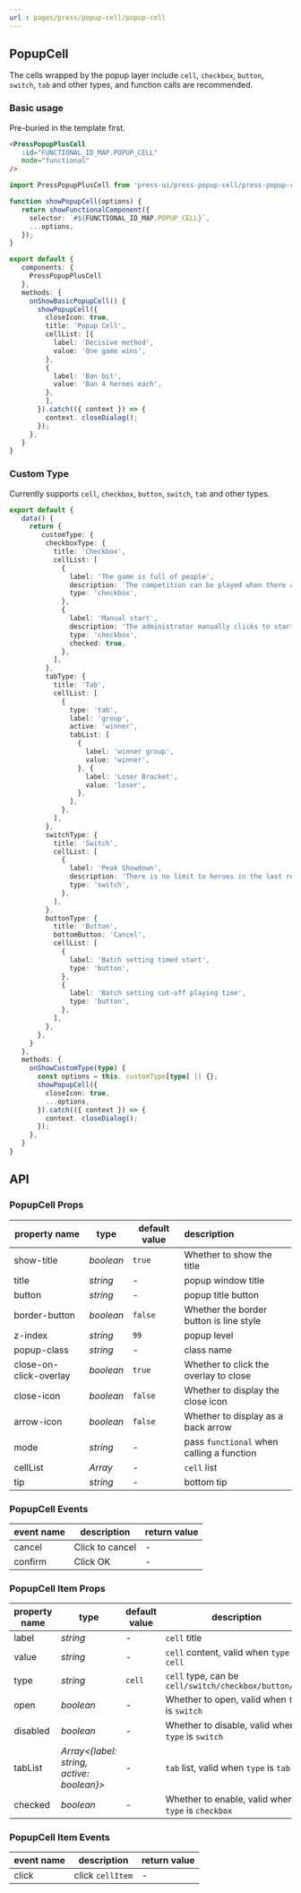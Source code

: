 ```yaml
---
url : pages/press/popup-cell/popup-cell
---
```


## PopupCell 

The cells wrapped by the popup layer include `cell`, `checkbox`, `button`, `switch`, `tab` and other types, and function calls are recommended.


### Basic usage

Pre-buried in the template first.

```html
<PressPopupPlusCell
   :id="FUNCTIONAL_ID_MAP.POPUP_CELL"
   mode="functional"
/>
```

```ts
import PressPopupPlusCell from 'press-ui/press-popup-cell/press-popup-cell.vue';

function showPopupCell(options) {
   return showFunctionalComponent({
     selector: `#${FUNCTIONAL_ID_MAP.POPUP_CELL}`,
     ...options,
   });
}

export default {
   components: {
     PressPopupPlusCell
   },
   methods: {
     onShowBasicPopupCell() {
       showPopupCell({
         closeIcon: true,
         title: 'Popup Cell',
         cellList: [{
           label: 'Decisive method',
           value: 'One game wins',
         },
         {
           label: 'Ban bit',
           value: 'Ban 4 heroes each',
         },
         ],
       }).catch(({ context }) => {
         context. closeDialog();
       });
     },
   }
}
```


### Custom Type

Currently supports `cell`, `checkbox`, `button`, `switch`, `tab` and other types.


```ts
export default {
   data() {
     return {
        customType: {
         checkboxType: {
           title: 'Checkbox',
           cellList: [
             {
               label: 'The game is full of people',
               description: 'The competition can be played when there are at least 10 players from both parties. ',
               type: 'checkbox',
             },
             {
               label: 'Manual start',
               description: 'The administrator manually clicks to start the game, so that the players can start the game. ',
               type: 'checkbox',
               checked: true,
             },
           ],
         },
         tabType: {
           title: 'Tab',
           cellList: [
             {
               type: 'tab',
               label: 'group',
               active: 'winner',
               tabList: [
                 {
                   label: 'winner group',
                   value: 'winner',
                 }, {
                   label: 'Loser Bracket',
                   value: 'loser',
                 },
               ],
             },
           ],
         },
         switchType: {
           title: 'Switch',
           cellList: [
             {
               label: 'Peak Showdown',
               description: 'There is no limit to heroes in the last round, and the lineups of both sides are invisible',
               type: 'switch',
             },
           ],
         },
         buttonType: {
           title: 'Button',
           bottomButton: 'Cancel',
           cellList: [
             {
               label: 'Batch setting timed start',
               type: 'button',
             },
             {
               label: 'Batch setting cut-off playing time',
               type: 'button',
             },
           ],
         },
       },
     }
   },
   methods: {
     onShowCustomType(type) {
       const options = this. customType[type] || {};
       showPopupCell({
         closeIcon: true,
         ...options,
       }).catch(({ context }) => {
         context. closeDialog();
       });
     },
   }
}
```


## API

### PopupCell Props

| property name          | type      | default value | description                               |
| ---------------------- | --------- | ------------- | :---------------------------------------- |
| show-title             | _boolean_ | `true`        | Whether to show the title                 |
| title                  | _string_  | -             | popup window title                        |
| button                 | _string_  | -             | popup title button                        |
| border-button          | _boolean_ | `false`       | Whether the border button is line style   |
| z-index                | _string_  | `99`          | popup level                               |
| popup-class            | _string_  | -             | class name                                |
| close-on-click-overlay | _boolean_ | `true`        | Whether to click the overlay to close     |
| close-icon             | _boolean_ | `false`       | Whether to display the close icon         |
| arrow-icon             | _boolean_ | `false`       | Whether to display as a back arrow        |
| mode                   | _string_  | -             | pass `functional` when calling a function |
| cellList               | _Array_   | -             | `cell` list                               |
| tip                    | _string_  | -             | bottom tip                                |


### PopupCell Events

| event name | description     | return value |
| ---------- | --------------- | ------------ |
| cancel     | Click to cancel | -            |
| confirm    | Click OK        | -            |

### PopupCell Item Props

| property name | type                                      | default value | description                                           |
| ------------- | ----------------------------------------- | ------------- | ----------------------------------------------------- |
| label         | _string_                                  | -             | `cell` title                                          |
| value         | _string_                                  | -             | `cell` content, valid when `type` is `cell`           |
| type          | _string_                                  | `cell`        | `cell` type, can be `cell/switch/checkbox/button/tab` |
| open          | _boolean_                                 | -             | Whether to open, valid when `type` is `switch`        |
| disabled      | _boolean_                                 | -             | Whether to disable, valid when `type` is `switch`     |
| tabList       | _Array<{label: string, active: boolean}>_ | -             | `tab` list, valid when `type` is `tab`                |
| checked       | _boolean_                                 | -             | Whether to enable, valid when `type` is `checkbox`    |


### PopupCell Item Events


| event name | description      | return value |
| ---------- | ---------------- | ------------ |
| click      | click `cellItem` | -            |
